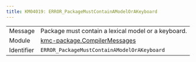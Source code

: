 ```yaml
---
title: KM04019: ERROR_PackageMustContainAModelOrAKeyboard
---
```


|            |           |
|------------|---------- |
| Message    | Package must contain a lexical model or a keyboard\. |
| Module     | [kmc-package.CompilerMessages](kmc-package.compilermessages) |
| Identifier | `ERROR_PackageMustContainAModelOrAKeyboard` |


